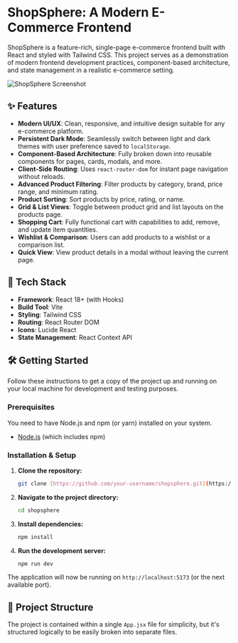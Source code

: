 # ShopSphere: A Modern E-Commerce Frontend

ShopSphere is a feature-rich, single-page e-commerce frontend built with React and styled with Tailwind CSS. This project serves as a demonstration of modern frontend development practices, component-based architecture, and state management in a realistic e-commerce setting.

![ShopSphere Screenshot](https://i.imgur.com/8a6P2cK.png)

## ✨ Features

-   **Modern UI/UX**: Clean, responsive, and intuitive design suitable for any e-commerce platform.
-   **Persistent Dark Mode**: Seamlessly switch between light and dark themes with user preference saved to `localStorage`.
-   **Component-Based Architecture**: Fully broken down into reusable components for pages, cards, modals, and more.
-   **Client-Side Routing**: Uses `react-router-dom` for instant page navigation without reloads.
-   **Advanced Product Filtering**: Filter products by category, brand, price range, and minimum rating.
-   **Product Sorting**: Sort products by price, rating, or name.
-   **Grid & List Views**: Toggle between product grid and list layouts on the products page.
-   **Shopping Cart**: Fully functional cart with capabilities to add, remove, and update item quantities.
-   **Wishlist & Comparison**: Users can add products to a wishlist or a comparison list.
-   **Quick View**: View product details in a modal without leaving the current page.

## 🚀 Tech Stack

-   **Framework**: React 18+ (with Hooks)
-   **Build Tool**: Vite
-   **Styling**: Tailwind CSS
-   **Routing**: React Router DOM
-   **Icons**: Lucide React
-   **State Management**: React Context API

## 🛠️ Getting Started

Follow these instructions to get a copy of the project up and running on your local machine for development and testing purposes.

### Prerequisites

You need to have Node.js and npm (or yarn) installed on your system.
-   [Node.js](https://nodejs.org/) (which includes npm)

### Installation & Setup

1.  **Clone the repository:**
    ```bash
    git clone [https://github.com/your-username/shopsphere.git](https://github.com/your-username/shopsphere.git)
    ```

2.  **Navigate to the project directory:**
    ```bash
    cd shopsphere
    ```

3.  **Install dependencies:**
    ```bash
    npm install
    ```

4.  **Run the development server:**
    ```bash
    npm run dev
    ```

The application will now be running on `http://localhost:5173` (or the next available port).

## 📂 Project Structure

The project is contained within a single `App.jsx` file for simplicity, but it's structured logically to be easily broken into separate files.
